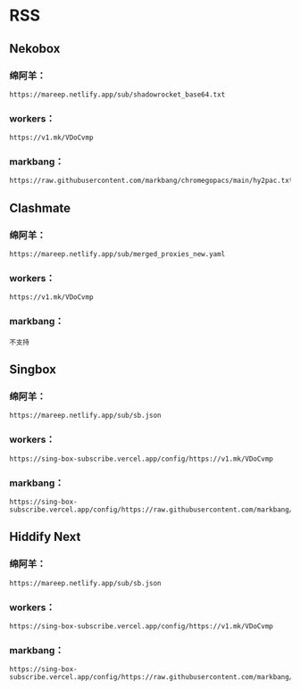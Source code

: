 # RSS

## Nekobox

### 绵阿羊：  
```
https://mareep.netlify.app/sub/shadowrocket_base64.txt
```
### workers：  
```
https://v1.mk/VDoCvmp
```

### markbang：  
```
https://raw.githubusercontent.com/markbang/chromegopacs/main/hy2pac.txt
```

## Clashmate

### 绵阿羊：  
```
https://mareep.netlify.app/sub/merged_proxies_new.yaml
```
### workers：  
```
https://v1.mk/VDoCvmp
```

### markbang：  
```
不支持
```

## Singbox

### 绵阿羊：  
```
https://mareep.netlify.app/sub/sb.json
```
### workers：  
```
https://sing-box-subscribe.vercel.app/config/https://v1.mk/VDoCvmp
```

### markbang：  
```
https://sing-box-subscribe.vercel.app/config/https://raw.githubusercontent.com/markbang/chromegopacs/main/hy2pac.txt
```

## Hiddify Next

### 绵阿羊：  
```
https://mareep.netlify.app/sub/sb.json
```
### workers：  
```
https://sing-box-subscribe.vercel.app/config/https://v1.mk/VDoCvmp
```

### markbang：  
```
https://sing-box-subscribe.vercel.app/config/https://raw.githubusercontent.com/markbang/chromegopacs/main/hy2pac.txt
```

